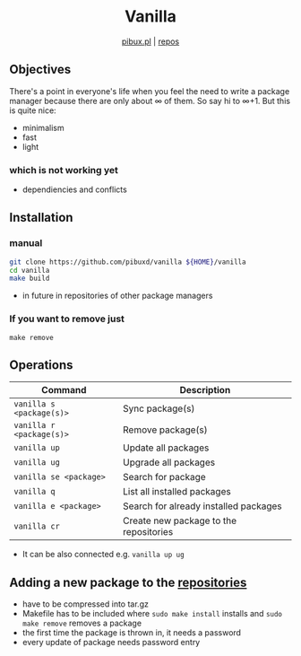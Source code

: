<div align="center">
<h1>Vanilla</h1>

[pibux.pl](https://pibux.pl) | [repos](https://pibux.pl/repos)
</div>
<div align="center">
</div>

## Objectives
There's a point in everyone's life when you feel the need to write a package manager because there are only about ∞ of them. So say hi to ∞+1.
But this is quite nice:
+ minimalism
+ fast
+ light

### which is not working yet
+ dependiencies and conflicts

## Installation
### manual
```sh
git clone https://github.com/pibuxd/vanilla ${HOME}/vanilla
cd vanilla
make build
```
+ in future in repositories of other package managers

### If you want to remove just
`make remove`

## Operations

| Command                         | Description                                                                                                                                         |
| ------------------------------- | --------------------------------------------------------------------------------------------------------------------------------------------------- |
| `vanilla s <package(s)>`             | Sync package(s) |
| `vanilla r <package(s)>`                       | Remove package(s)|
| `vanilla up`                       | Update all packages |
| `vanilla ug`          | Upgrade all packages|
| `vanilla se <package>`                | Search for package|
| `vanilla q` | List all installed packages|
| `vanilla e <package>` | Search for already installed packages|
| `vanilla cr` | Create new package to the repositories|
+ It can be also connected e.g. `vanilla up ug`

## Adding a new package to the [repositories]("https://pibux.pl/repos")
+ have to be compressed into tar.gz
+ Makefile has to be included where `sudo make install` installs and `sudo make remove` removes a package
+ the first time the package is thrown in, it needs a password
+ every update of package needs password entry
